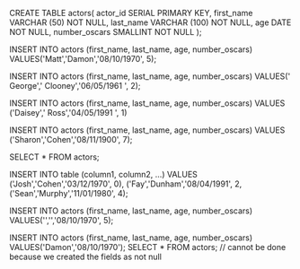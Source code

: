 CREATE TABLE actors(
 actor_id SERIAL PRIMARY KEY,
 first_name VARCHAR (50) NOT NULL,
 last_name VARCHAR (100) NOT NULL,
 age DATE NOT NULL,
 number_oscars SMALLINT NOT NULL
);

INSERT INTO actors (first_name, last_name, age, number_oscars)
VALUES('Matt','Damon','08/10/1970', 5);

INSERT INTO actors (first_name, last_name, age, number_oscars)
VALUES(' George',' Clooney','06/05/1961 ', 2);

INSERT INTO actors (first_name, last_name, age, number_oscars)
VALUES ('Daisey',' Ross','04/05/1991 ', 1)

INSERT INTO actors (first_name, last_name, age, number_oscars)
VALUES ('Sharon','Cohen','08/11/1900', 7);

SELECT * FROM actors;

INSERT INTO table (column1, column2, …)
VALUES
    ('Josh','Cohen','03/12/1970', 0),
    ('Fay','Dunham','08/04/1991', 2,
	('Sean','Murphy','11/01/1980', 4);

INSERT INTO actors (first_name, last_name, age, number_oscars)
VALUES('','','08/10/1970', 5);

INSERT INTO actors (first_name, last_name, age, number_oscars)
VALUES('Damon','08/10/1970');
SELECT * FROM actors;
 // cannot be done because we created the fields as not null